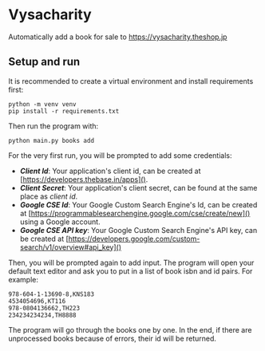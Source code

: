 # Vysacharity

Automatically add a book for sale to https://vysacharity.theshop.jp

## Setup and run

It is recommended to create a virtual environment and install requirements first:

```shell
python -m venv venv
pip install -r requirements.txt
```

Then run the program with:

```shell
python main.py books add
```

For the very first run, you will be prompted to add some credentials:

- _**Client Id**_: Your application's client id, can be created at [https://developers.thebase.in/apps]().
- _**Client Secret**_: Your application's client secret, can be found at the same place as _client id_.
- _**Google CSE Id**_: Your Google Custom Search Engine's Id, can be created at 
  [https://programmablesearchengine.google.com/cse/create/new]() using a Google account.
- _**Google CSE API key**_: Your Google Custom Search Engine's API key, can be created at 
  [https://developers.google.com/custom-search/v1/overview#api_key]()

Then, you will be prompted again to add input. The program will open your default text editor and ask you to put in a 
list of book isbn and id pairs. For example:

```text
978-604-1-13690-8,KNS183
4534054696,KT116
978-0804136662,TH223
234234234234,TH8888
```

The program will go through the books one by one. In the end, if there are unprocessed books because of errors, their 
id will be returned.
